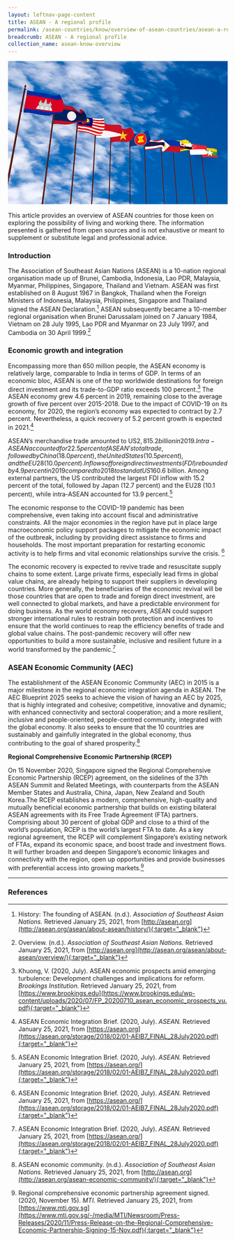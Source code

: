 ```yaml
---
layout: leftnav-page-content
title: ASEAN - A regional profile
permalink: /asean-countries/know/overview-of-asean-countries/asean-a-regional-profile/
breadcrumb: ASEAN - A regional profile
collection_name: asean-know-overview
---
```


<img src="\images\asean-countries\asean-banner.jpg" alt="ASEAN snapshot banner" style="width:800px;" />

This article provides an overview of ASEAN countries for those keen on exploring the possibility of living and working there. The information presented is gathered from open sources and is not exhaustive or meant to supplement or substitute legal and professional advice.


### **Introduction**

The Association of Southeast Asian Nations (ASEAN) is a 10-nation regional organisation made up of Brunei, Cambodia, Indonesia, Lao PDR, Malaysia, Myanmar, Philippines, Singapore, Thailand and Vietnam. ASEAN was first established on 8 August 1967 in Bangkok, Thailand when the Foreign Ministers of Indonesia, Malaysia, Philippines, Singapore and Thailand signed the ASEAN Declaration.[^1] ASEAN subsequently became a 10-member regional organisation when Brunei Darussalam joined on 7 January 1984, Vietnam on 28 July 1995, Lao PDR and Myanmar on 23 July 1997, and Cambodia on 30 April 1999.[^2]

[^1]: History: The founding of ASEAN. (n.d.). *Association of Southeast Asian Nations.* Retrieved January 25, 2021, from [http://asean.org](http://asean.org/asean/about-asean/history/){:target="_blank"}
[^2]: Overview. (n.d.). *Association of Southeast Asian Nations.* Retrieved January 25, 2021, from [http://asean.org](http://asean.org/asean/about-asean/overview/){:target="_blank"}

### **Economic growth and integration**

Encompassing more than 650 million people, the ASEAN economy is relatively large, comparable to India in terms of GDP. In terms of an economic bloc, ASEAN is one of the top worldwide destinations for foreign direct investment and its trade-to-GDP ratio exceeds 100 percent.[^3] The ASEAN economy grew 4.6 percent in 2019, remaining close to the average growth of five percent over 2015-2018. Due to the impact of COVID-19 on its economy, for 2020, the region’s economy was expected to contract by 2.7 percent. Nevertheless, a quick recovery of 5.2 percent growth is expected in 2021.[^4]

[^3]: Khuong, V. (2020, July). ASEAN economic prospects amid emerging turbulence: Development challenges and implications for reform. *Brookings Institution.* Retrieved January 25, 2021, from [https://www.brookings.edu](https://www.brookings.edu/wp-content/uploads/2020/07/FP_20200710_asean_economic_prospects_vu.pdf){:target="_blank"}

[^4]: ASEAN Economic Integration Brief. (2020, July). *ASEAN.* Retrieved January 25, 2021, from [https://asean.org](https://asean.org/storage/2018/02/01-AEIB7_FINAL_28July2020.pdf){:target="_blank"}

ASEAN’s merchandise trade amounted to US$2,815.2 billion in 2019. Intra-ASEAN accounted for 22.5 percent of ASEAN’s total trade, followed by China (18.0 percent), the United States (10.5 percent), and the EU28 (10.0 percent). Inflows of foreign direct investments (FDI) rebounded by 4.9 percent in 2019 compared to 2018 to stand at US$160.6 billion. Among external partners, the US contributed the largest FDI inflow with 15.2 percent of the total, followed by Japan (12.7 percent) and the EU28 (10.1 percent), while intra-ASEAN accounted for 13.9 percent.[^5]

[^5]: ASEAN Economic Integration Brief. (2020, July). *ASEAN.* Retrieved January 25, 2021, from [https://asean.org/](https://asean.org/storage/2018/02/01-AEIB7_FINAL_28July2020.pdf){:target="_blank"}

The economic response to the COVID-19 pandemic has been comprehensive, even taking into account fiscal and administrative constraints. All the major economies in the region have put in place large macroeconomic policy support packages to mitigate the economic impact of the outbreak, including by providing direct assistance to firms and households. The most important preparation for restarting economic activity is to help firms and vital economic relationships survive the crisis. [^6]

[^6]: ASEAN Economic Integration Brief. (2020, July). *ASEAN.* Retrieved January 25, 2021, from [https://asean.org/](https://asean.org/storage/2018/02/01-AEIB7_FINAL_28July2020.pdf){:target="_blank"}

The economic recovery is expected to revive trade and resuscitate supply chains to some extent. Large private firms, especially lead firms in global value chains, are already helping to support their suppliers in developing countries. More generally, the beneficiaries of the economic revival will be those countries that are open to trade and foreign direct investment, are well connected to global markets, and have a predictable environment for doing business. As the world economy recovers, ASEAN could support stronger international rules to restrain both protection and incentives to ensure that the world continues to reap the efficiency benefits of trade and global value chains. The post-pandemic recovery will offer new opportunities to build a more sustainable, inclusive and resilient future in a world transformed by the pandemic.[^7]

[^7]: ASEAN Economic Integration Brief. (2020, July). *ASEAN.* Retrieved January 25, 2021, from [https://asean.org/](https://asean.org/storage/2018/02/01-AEIB7_FINAL_28July2020.pdf){:target="_blank"}

### **ASEAN Economic Community (AEC)**

The establishment of the ASEAN Economic Community (AEC) in 2015 is a major milestone in the regional economic integration agenda in ASEAN. The AEC Blueprint 2025 seeks to achieve the vision of having an AEC by 2025, that is highly integrated and cohesive; competitive, innovative and dynamic; with enhanced connectivity and sectoral cooperation; and a more resilient, inclusive and people-oriented, people-centred community, integrated with the global economy. It also seeks to ensure that the 10 countries are sustainably and gainfully integrated in the global economy, thus contributing to the goal of shared prosperity.[^8]

[^8]: ASEAN economic community. (n.d.). *Association of Southeast Asian Nations.* Retrieved January 25, 2021, from [http://asean.org](http://asean.org/asean-economic-community/){:target="_blank"}

**Regional Comprehensive Economic Partnership (RCEP)**

On 15 November 2020, Singapore signed the Regional Comprehensive Economic Partnership (RCEP) agreement, on the sidelines of the 37th ASEAN Summit and Related Meetings, with counterparts from the ASEAN Member States and Australia, China, Japan, New Zealand and South Korea.The RCEP establishes a modern, comprehensive, high-quality and mutually beneficial economic partnership that builds on existing bilateral ASEAN agreements with its Free Trade Agreement (FTA) partners. Comprising about 30 percent of global GDP and close to a third of the world’s population, RCEP is the world’s largest FTA to date. As a key regional agreement, the RCEP will complement Singapore’s existing network of FTAs, expand its economic space, and boost trade and investment flows. It will further broaden and deepen Singapore’s economic linkages and connectivity with the region, open up opportunities and provide businesses with preferential access into growing markets.[^9]

[^9]: Regional comprehensive economic partnership agreement signed. (2020, November 15). *MTI.* Retrieved January 25, 2021, from [https://www.mti.gov.sg](https://www.mti.gov.sg/-/media/MTI/Newsroom/Press-Releases/2020/11/Press-Release-on-the-Regional-Comprehensive-Economic-Partnership-Signing-15-Nov.pdf){:target="_blank"}

---
### **References**

